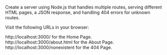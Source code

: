 Create a server using Node.js that handles multiple routes, serving different HTML pages, a JSON response, and handling 404 errors for unknown routes.

Visit the following URLs in your browser:

http://localhost:3000/ for the Home Page. <br>
http://localhost:3000/about.html for the About Page. <br>
http://localhost:3000/nonexistent for the 404 Page. <br>

